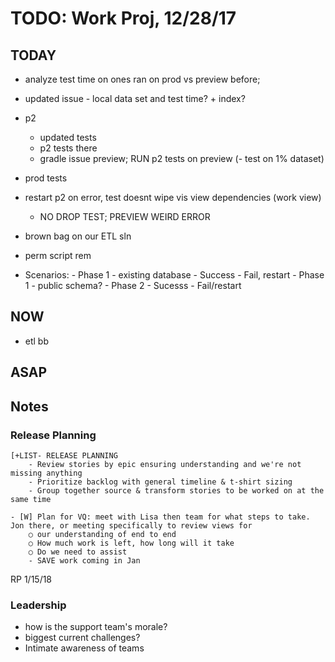 # TODO: Work Proj, 12/28/17

## TODAY

- analyze test time on ones ran on prod vs preview before; 
- updated issue - local data set and test time? + index?

- p2
    - updated tests
    - p2 tests there
    - gradle issue preview; RUN p2 tests on preview (- test on 1% dataset)
- prod tests

- restart p2 on error, test doesnt wipe vis view dependencies (work view)
    - NO DROP TEST; PREVIEW WEIRD ERROR

- brown bag on our ETL sln
    
- perm script rem

- Scenarios:
        - Phase 1 - existing database
            - Success
            - Fail, restart
        - Phase 1 - public schema?
        - Phase 2 
            - Sucesss
            - Fail/restart 


## NOW

+ etl bb 


## ASAP
    

## Notes 

### Release Planning

    [+LIST- RELEASE PLANNING
        - Review stories by epic ensuring understanding and we're not missing anything
        - Prioritize backlog with general timeline & t-shirt sizing
        - Group together source & transform stories to be worked on at the same time

    - [W] Plan for VQ: meet with Lisa then team for what steps to take. Jon there, or meeting specifically to review views for 
        ○ our understanding of end to end
        ○ How much work is left, how long will it take
        ○ Do we need to assist
        - SAVE work coming in Jan



RP 1/15/18


### Leadership

- how is the support team's morale?
- biggest current challenges?
- Intimate awareness of teams